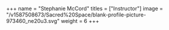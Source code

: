+++
name = "Stephanie McCord"
titles = ["Instructor"]
image = "/v1587508673/Sacred%20Space/blank-profile-picture-973460_ne20u3.svg"
weight = 6
+++